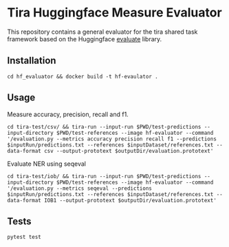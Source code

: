 # Tira Huggingface Measure Evaluator

This repository contains a general evaluator for the tira shared task framework based on the Huggingface [evaluate](https://huggingface.co/docs/evaluate/main/en/index) library.

## Installation

`cd hf_evaluator && docker build -t hf-evaulator .`

## Usage

Measure accuracy, precision, recall and f1.

```cd tira-test/csv/ && tira-run --input-run $PWD/test-predictions --input-directory $PWD/test-references --image hf-evaluator --command '/evaluation.py --metrics accuracy precision recall f1 --predictions $inputRun/predictions.txt --references $inputDataset/references.txt --data-format csv --output-prototext $outputDir/evaluation.prototext'```

Evaluate NER using seqeval

```cd tira-test/iob/ && tira-run --input-run $PWD/test-predictions --input-directory $PWD/test-references --image hf-evaluator --command '/evaluation.py --metrics seqeval --predictions $inputRun/predictions.txt --references $inputDataset/references.txt --data-format IOB1 --output-prototext $outputDir/evaluation.prototext'```

## Tests

`pytest test`
